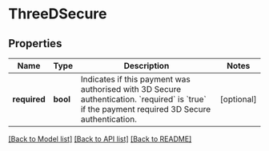 # ThreeDSecure

## Properties
Name | Type | Description | Notes
------------ | ------------- | ------------- | -------------
**required** | **bool** | Indicates if this payment was authorised with 3D Secure authentication. &#x60;required&#x60; is &#x60;true&#x60; if the payment required 3D Secure authentication. | [optional] 

[[Back to Model list]](../../README.md#documentation-for-models) [[Back to API list]](../../README.md#documentation-for-api-endpoints) [[Back to README]](../../README.md)

